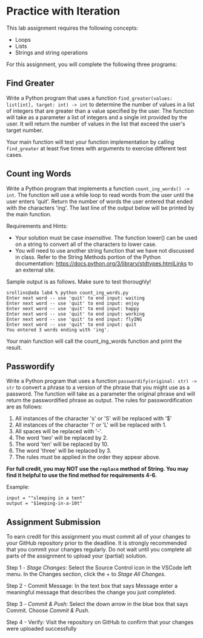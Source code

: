 # Practice with Iteration

This lab assignment requires the following concepts:
- Loops
- Lists
- Strings and string operations 

For this assignment, you will complete the following three programs:

## Find Greater
Write a Python program that uses a function `find_greater(values: list[int],
target: int) -> int` to determine the number of values in a list of integers that
are greater than a value specified by the user. The function will take as a
parameter a list of integers and a single int provided by the user. It will
return the number of values in the list that exceed the user's target number.

Your main function will test your function implementation by calling
`find_greater` at least five times with arguments to exercise different test cases.

## Count ing Words
Write a Python program that implements a function `count_ing_words() -> int`. The function will use a while loop to read words from the user until the user enters 'quit'. Return the number of words the user entered that ended with the characters 'ing'. The last line of the output below will be printed by the main function.

Requirements and Hints:

- Your solution must be case *insensitive*. The function lower() can be used on a string to convert all of the characters to lower case.
- You will need to use another string function that we have not discussed in class. Refer to the String Methods portion of the Python documentation: https://docs.python.org/3/library/stdtypes.htmlLinks to an external site.

Sample output is as follows. Make sure to test thoroughly!

```
srollins@ada lab4 % python count_ing_words.py
Enter next word -- use 'quit' to end input: waiting
Enter next word -- use 'quit' to end input: enjoy
Enter next word -- use 'quit' to end input: happy
Enter next word -- use 'quit' to end input: working
Enter next word -- use 'quit' to end input: flyING
Enter next word -- use 'quit' to end input: quit
You entered 3 words ending with 'ing'.
```

Your main function will call the count_ing_words function and print the result.

## Passwordify
Write a Python program that uses a function `passwordify(original: str) -> str` to convert a phrase to a version of the phrase that you might use as a password. The function will take as a parameter the original phrase and will return the passwordified phrase as output. The rules for passwordification are as follows:

1. All instances of the character 's' or 'S' will be replaced with '$'
2. All instances of the character 'l' or 'L' will be replaced with 1.
3. All spaces will be replaced with '-'.
4. The word 'two' will be replaced by 2.
5. The word 'ten' will be replaced by 10.
6. The word 'three' will be replaced by 3.
7. The rules must be applied in the order they appear above. 

**For full credit, you may NOT use the `replace` method of String. You may find
it helpful to use the find method for requirements 4-6.**

Example:

```
input = ""sleeping in a tent"
output = "$1eeping-in-a-10t"
```

## Assignment Submission

To earn credit for this assignment you must commit all of your changes to your GitHub repository prior to the deadline. It is strongly recommended that you commit your changes regularly. Do not wait until you complete all parts of the assignment to upload your (partial) solution.

Step 1 - *Stage Changes*: Select the Source Control icon in the VSCode left menu. In the Changes section, click the + to *Stage All Changes*.

Step 2 - Commit Message: In the text box that says Message enter a meaningful message that describes the change you just completed.

Step 3 - *Commit & Push*: Select the down arrow in the blue box that says Commit. Choose *Commit & Push*.

Step 4 - Verify: Visit the repository on GitHub to confirm that your changes were uploaded successfully
